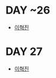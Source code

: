 # DAY ~26
* [이혁진](https://github.com/hyukjin-lee/tech-link-box)

# DAY 27
* [이혁진](https://github.com/hyukjin-lee/link-box/blob/main/2020-11/2020-11-27.md)
